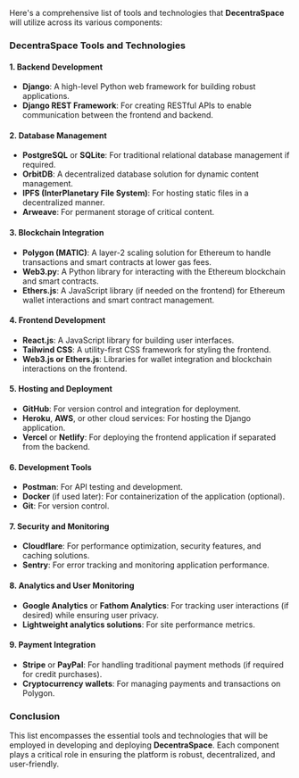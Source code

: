 Here's a comprehensive list of tools and technologies that **DecentraSpace** will utilize across its various components:

### **DecentraSpace Tools and Technologies**

#### **1. Backend Development**
- **Django**: A high-level Python web framework for building robust applications.
- **Django REST Framework**: For creating RESTful APIs to enable communication between the frontend and backend.

#### **2. Database Management**
- **PostgreSQL** or **SQLite**: For traditional relational database management if required.
- **OrbitDB**: A decentralized database solution for dynamic content management.
- **IPFS (InterPlanetary File System)**: For hosting static files in a decentralized manner.
- **Arweave**: For permanent storage of critical content.

#### **3. Blockchain Integration**
- **Polygon (MATIC)**: A layer-2 scaling solution for Ethereum to handle transactions and smart contracts at lower gas fees.
- **Web3.py**: A Python library for interacting with the Ethereum blockchain and smart contracts.
- **Ethers.js**: A JavaScript library (if needed on the frontend) for Ethereum wallet interactions and smart contract management.

#### **4. Frontend Development**
- **React.js**: A JavaScript library for building user interfaces.
- **Tailwind CSS**: A utility-first CSS framework for styling the frontend.
- **Web3.js or Ethers.js**: Libraries for wallet integration and blockchain interactions on the frontend.

#### **5. Hosting and Deployment**
- **GitHub**: For version control and integration for deployment.
- **Heroku**, **AWS**, or other cloud services: For hosting the Django application.
- **Vercel** or **Netlify**: For deploying the frontend application if separated from the backend.

#### **6. Development Tools**
- **Postman**: For API testing and development.
- **Docker** (if used later): For containerization of the application (optional).
- **Git**: For version control.

#### **7. Security and Monitoring**
- **Cloudflare**: For performance optimization, security features, and caching solutions.
- **Sentry**: For error tracking and monitoring application performance.

#### **8. Analytics and User Monitoring**
- **Google Analytics** or **Fathom Analytics**: For tracking user interactions (if desired) while ensuring user privacy.
- **Lightweight analytics solutions**: For site performance metrics.

#### **9. Payment Integration**
- **Stripe** or **PayPal**: For handling traditional payment methods (if required for credit purchases).
- **Cryptocurrency wallets**: For managing payments and transactions on Polygon.

### **Conclusion**
This list encompasses the essential tools and technologies that will be employed in developing and deploying **DecentraSpace**. Each component plays a critical role in ensuring the platform is robust, decentralized, and user-friendly.
